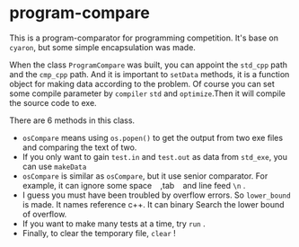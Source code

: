 # program-compare

This is a program-comparator for programming competition. It's base on `cyaron`, but some simple encapsulation was made.

When the class `ProgramCompare` was built, you can appoint the `std_cpp` path and the `cmp_cpp` path.
And it is important to `setData` methods, it is a function object for making data according to the problem.
Of course you can set some compile parameter by `compiler` `std` and `optimize`.Then it will compile the source code to exe.

There are 6 methods in this class.

* `osCompare` means using `os.popen()` to get the output from two exe files and comparing the text of two.
* If you only want to gain `test.in` and `test.out` as data from `std_exe`, you can use `makeData`
* `osCompare` is similar as `osCompare`, but it use senior comparator. For example, it can ignore some space ` ` ,tab `	` and line feed `\n` .
* I guess you must have been troubled by overflow errors. So `lower_bound` is made. It names reference c++. It can binary Search the lower bound of overflow. 
* If you want to make many tests at a time, try `run` .
* Finally, to clear the temporary file, `clear` !
